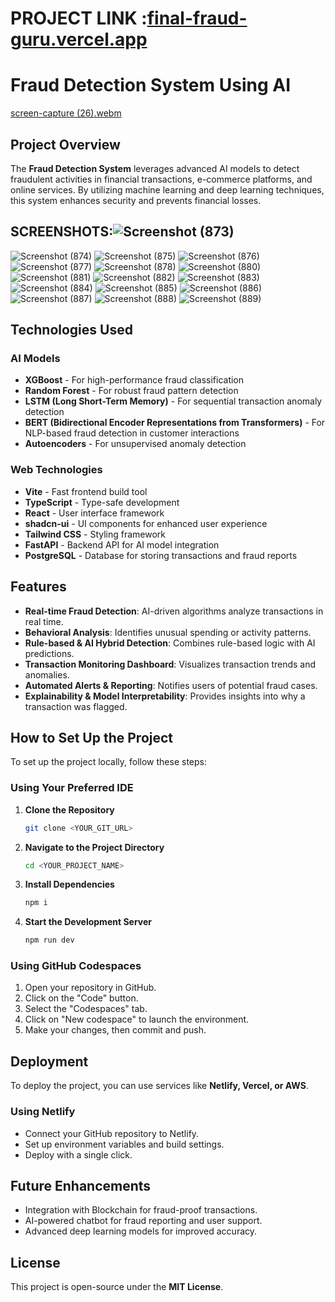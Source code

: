 # PROJECT LINK :[final-fraud-guru.vercel.app](https://final-fraud-guru.vercel.app/)
# Fraud Detection System Using AI
[screen-capture (26).webm](https://github.com/user-attachments/assets/01c37c08-6cc1-4587-97fd-f2aae62ecda7)

## Project Overview

The **Fraud Detection System** leverages advanced AI models to detect fraudulent activities in financial transactions, e-commerce platforms, and online services. By utilizing machine learning and deep learning techniques, this system enhances security and prevents financial losses.

## SCREENSHOTS:![Screenshot (873)](https://github.com/user-attachments/assets/7e978d12-522b-4c55-abac-64b70baca88e)
![Screenshot (874)](https://github.com/user-attachments/assets/cd74673a-575a-4cb2-b788-ddf11fc6690e)
![Screenshot (875)](https://github.com/user-attachments/assets/61720d11-a102-482d-a4e7-c8fc00babdc2)
![Screenshot (876)](https://github.com/user-attachments/assets/d3218dd6-8aac-47ea-9485-f2a2976f3497)
![Screenshot (877)](https://github.com/user-attachments/assets/510827e0-e51e-4d93-9e0c-7e626c02c1c6)
![Screenshot (878)](https://github.com/user-attachments/assets/0f0f65e2-1526-4092-a4ac-5481733b0829)
![Screenshot (880)](https://github.com/user-attachments/assets/5128c337-6665-4657-9b60-a13c24b4b284)
![Screenshot (881)](https://github.com/user-attachments/assets/f7a173ca-922d-4bf4-aa8d-6760c88577f1)
![Screenshot (882)](https://github.com/user-attachments/assets/133fadd2-e961-4daa-b50b-bb1de63a685f)
![Screenshot (883)](https://github.com/user-attachments/assets/481127a2-218d-4069-ae68-8efefa07d8a8)
![Screenshot (884)](https://github.com/user-attachments/assets/5e943910-08ce-48e8-bff5-f11eaaa89e84)
![Screenshot (885)](https://github.com/user-attachments/assets/3771f042-cdc3-42f5-b9dd-96a1e437a54d)
![Screenshot (886)](https://github.com/user-attachments/assets/760f02e9-c414-4155-bc88-f939a48d3378)
![Screenshot (887)](https://github.com/user-attachments/assets/39502bbb-4a82-4e2d-a956-7def4da6ee3b)
![Screenshot (888)](https://github.com/user-attachments/assets/132b5b79-f5e2-451a-b26c-c7eb447f7fa7)
![Screenshot (889)](https://github.com/user-attachments/assets/452166f1-9c1c-4a3c-8f53-a6616877b151)


## Technologies Used

### **AI Models**
- **XGBoost** - For high-performance fraud classification
- **Random Forest** - For robust fraud pattern detection
- **LSTM (Long Short-Term Memory)** - For sequential transaction anomaly detection
- **BERT (Bidirectional Encoder Representations from Transformers)** - For NLP-based fraud detection in customer interactions
- **Autoencoders** - For unsupervised anomaly detection

### **Web Technologies**
- **Vite** - Fast frontend build tool
- **TypeScript** - Type-safe development
- **React** - User interface framework
- **shadcn-ui** - UI components for enhanced user experience
- **Tailwind CSS** - Styling framework
- **FastAPI** - Backend API for AI model integration
- **PostgreSQL** - Database for storing transactions and fraud reports

## Features
- **Real-time Fraud Detection**: AI-driven algorithms analyze transactions in real time.
- **Behavioral Analysis**: Identifies unusual spending or activity patterns.
- **Rule-based & AI Hybrid Detection**: Combines rule-based logic with AI predictions.
- **Transaction Monitoring Dashboard**: Visualizes transaction trends and anomalies.
- **Automated Alerts & Reporting**: Notifies users of potential fraud cases.
- **Explainability & Model Interpretability**: Provides insights into why a transaction was flagged.

## How to Set Up the Project

To set up the project locally, follow these steps:

### **Using Your Preferred IDE**
1. **Clone the Repository**
   ```sh
   git clone <YOUR_GIT_URL>
   ```
2. **Navigate to the Project Directory**
   ```sh
   cd <YOUR_PROJECT_NAME>
   ```
3. **Install Dependencies**
   ```sh
   npm i
   ```
4. **Start the Development Server**
   ```sh
   npm run dev
   ```

### **Using GitHub Codespaces**
1. Open your repository in GitHub.
2. Click on the "Code" button.
3. Select the "Codespaces" tab.
4. Click on "New codespace" to launch the environment.
5. Make your changes, then commit and push.

## Deployment

To deploy the project, you can use services like **Netlify, Vercel, or AWS**.



### **Using Netlify**
- Connect your GitHub repository to Netlify.
- Set up environment variables and build settings.
- Deploy with a single click.

## Future Enhancements
- Integration with Blockchain for fraud-proof transactions.
- AI-powered chatbot for fraud reporting and user support.
- Advanced deep learning models for improved accuracy.

## License
This project is open-source under the **MIT License**.
